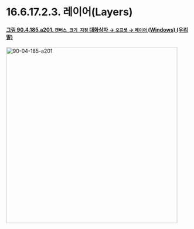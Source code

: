 # 16.6.17.2.3. 레이어(Layers)

<a id="90-04-185-a201"></a>

#### [그림 90.4.185.a201. `캔버스 크기 지정` 대화상자 → `오프셋` → `레이어` (Windows) (우리말)](./90-04-0185-set_image_canvas_size.md#90-04-185-a201)
<img width="467" height="481" alt="90-04-185-a201" src="https://github.com/user-attachments/assets/7bc8fbe5-8c46-4faf-9e7d-7e57e63e4ed8" />
